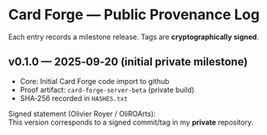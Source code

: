 # Card Forge — Public Provenance Log

Each entry records a milestone release. Tags are **cryptographically signed**.

## v0.1.0 — 2025‑09‑20 (initial private milestone)
- Core: Initial Card Forge code import to github
- Proof artifact: `card-forge-server-beta` (private build)
- SHA‑256 recorded in `HASHES.txt`

Signed statement (Olivier Royer / OliROArts):  
This version corresponds to a signed commit/tag in my **private** repository.
